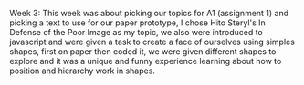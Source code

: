 Week 3:
This week was about picking our topics for A1 (assignment 1) and picking a text to use for our paper prototype, I chose Hito Steryl's In Defense of the Poor Image as my topic, we also were introduced to javascript and were given a task to create a face of ourselves using simples shapes, first on paper then coded it, we were given different shapes to explore and it was a unique and funny experience learning about how to position and hierarchy work in shapes.
